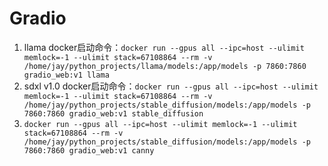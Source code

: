 # Gradio
1. llama docker启动命令：`docker run --gpus all --ipc=host --ulimit memlock=-1 --ulimit stack=67108864 --rm -v /home/jay/python_projects/llama/models:/app/models -p 7860:7860 gradio_web:v1 llama`
2. sdxl v1.0 docker启动命令：`docker run --gpus all --ipc=host --ulimit memlock=-1 --ulimit stack=67108864 --rm -v /home/jay/python_projects/stable_diffusion/models:/app/models -p 7860:7860 gradio_web:v1 stable_diffusion`
3. `docker run --gpus all --ipc=host --ulimit memlock=-1 --ulimit stack=67108864 --rm -v /home/jay/python_projects/stable_diffusion/models:/app/models -p 7860:7860 gradio_web:v1 canny`
